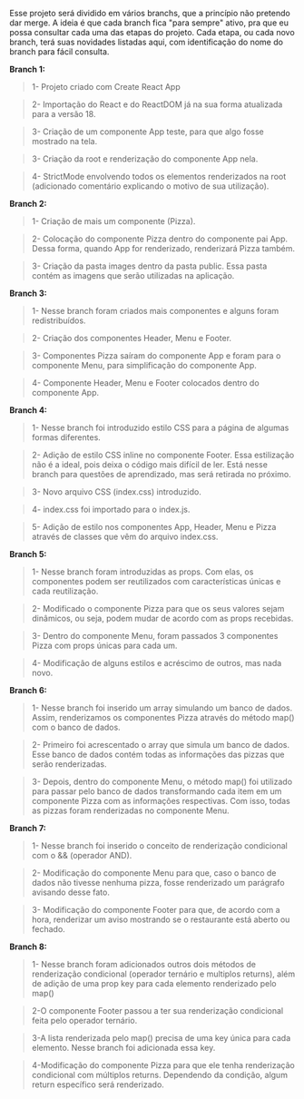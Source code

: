 Esse projeto será dividido em vários branchs, que a princípio não pretendo dar merge. A ideia é que cada branch fica "para sempre" ativo, pra que eu possa consultar cada uma das etapas do projeto.
Cada etapa, ou cada novo branch, terá suas novidades listadas aqui, com identificação do nome do branch para fácil consulta.

**Branch 1:**

> 1- Projeto criado com Create React App

> 2- Importação do React e do ReactDOM já na sua forma atualizada para a versão 18.

> 3- Criação de um componente App teste, para que algo fosse mostrado na tela.

> 3- Criação da root e renderização do componente App nela.

> 4- StrictMode envolvendo todos os elementos renderizados na root (adicionado comentário explicando o motivo de sua utilização).

**Branch 2:**

> 1- Criação de mais um componente (Pizza).

> 2- Colocação do componente Pizza dentro do componente pai App. Dessa forma, quando App for renderizado, renderizará Pizza também.

> 3- Criação da pasta images dentro da pasta public. Essa pasta contém as imagens que serão utilizadas na aplicação.

**Branch 3:**

> 1- Nesse branch foram criados mais componentes e alguns foram redistribuídos.

> 2- Criação dos componentes Header, Menu e Footer.

> 3- Componentes Pizza saíram do componente App e foram para o componente Menu, para simplificação do componente App.

> 4- Componente Header, Menu e Footer colocados dentro do componente App.

**Branch 4:**

> 1- Nesse branch foi introduzido estilo CSS para a página de algumas formas diferentes.

> 2- Adição de estilo CSS inline no componente Footer. Essa estilização não é a ideal, pois deixa o código mais difícil de ler. Está nesse branch para questões de aprendizado, mas será retirada no próximo.

> 3- Novo arquivo CSS (index.css) introduzido.

> 4- index.css foi importado para o index.js.

> 5- Adição de estilo nos componentes App, Header, Menu e Pizza através de classes que vêm do arquivo index.css.

**Branch 5:**

> 1- Nesse branch foram introduzidas as props. Com elas, os componentes podem ser reutilizados com características únicas e cada reutilização.

> 2- Modificado o componente Pizza para que os seus valores sejam dinâmicos, ou seja, podem mudar de acordo com as props recebidas.

> 3- Dentro do componente Menu, foram passados 3 componentes Pizza com props únicas para cada um.

> 4- Modificação de alguns estilos e acréscimo de outros, mas nada novo.

**Branch 6:**

> 1- Nesse branch foi inserido um array simulando um banco de dados. Assim, renderizamos os componentes Pizza através do método map() com o banco de dados.

> 2- Primeiro foi acrescentado o array que simula um banco de dados. Esse banco de dados contém todas as informações das pizzas que serão renderizadas.

> 3- Depois, dentro do componente Menu, o método map() foi utilizado para passar pelo banco de dados transformando cada item em um componente Pizza com as informações respectivas. Com isso, todas as pizzas foram renderizadas no componente Menu.

**Branch 7:**

> 1- Nesse branch foi inserido o conceito de renderização condicional com o && (operador AND).

> 2- Modificação do componente Menu para que, caso o banco de dados não tivesse nenhuma pizza, fosse renderizado um parágrafo avisando desse fato.

> 3- Modificação do componente Footer para que, de acordo com a hora, renderizar um aviso mostrando se o restaurante está aberto ou fechado.

**Branch 8:**

> 1- Nesse branch foram adicionados outros dois métodos de renderização condicional (operador ternário e multiplos returns), além de adição de uma prop key para cada elemento renderizado pelo map()

> 2-O componente Footer passou a ter sua renderização condicional feita pelo operador ternário.

> 3-A lista renderizada pelo map() precisa de uma key única para cada elemento. Nesse branch foi adicionada essa key.

> 4-Modificação do componente Pizza para que ele tenha renderização condicional com múltiplos returns. Dependendo da condição, algum return específico será renderizado.
